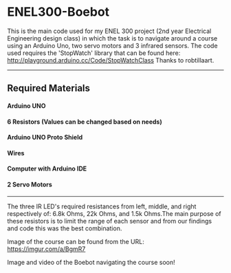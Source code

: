 # ENEL300-Boebot

This is the main code used for my ENEL 300 project (2nd year Electrical Engineering design class) in which the task is to navigate around a course using an Arduino Uno, two servo motors and 3 infrared sensors.
The code used requires the 'StopWatch' library that can be found here: http://playground.arduino.cc/Code/StopWatchClass
Thanks to robtillaart.

------------------------------------------------------------------------------------------------------------------------------------------

## Required Materials
#### Arduino UNO
#### 6 Resistors (Values can be changed based on needs)
#### Arduino UNO Proto Shield
#### Wires
#### Computer with Arduino IDE
#### 2 Servo Motors

------------------------------------------------------------------------------------------------------------------------------------------

The three IR LED's required resistances from left, middle, and right respectively of: 6.8k Ohms, 22k Ohms, and 1.5k Ohms.The main purpose of these resistors is to limit the range of each sensor and from our findings and code this was the best combination.

Image of the course can be found from the URL:
https://imgur.com/a/BgmR7

Image and video of the Boebot navigating the course soon!
